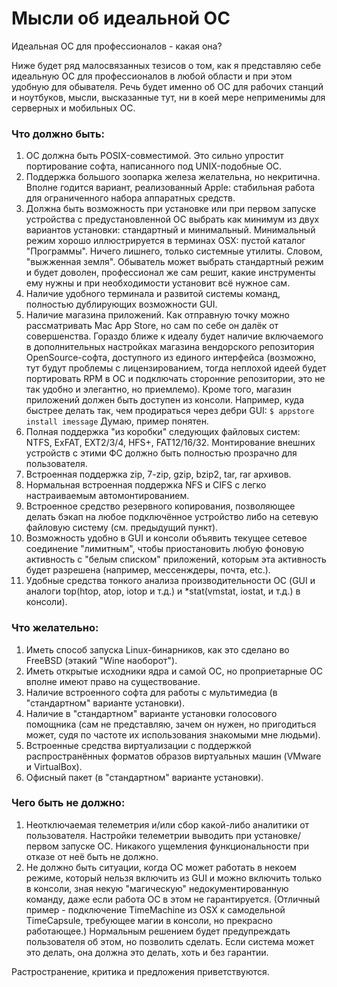 # Мысли об идеальной ОС

Идеальная ОС для профессионалов - какая она?

Ниже будет ряд малосвязанных тезисов о том, как я представляю себе идеальную ОС для профессионалов в любой области и при этом удобную для обывателя. Речь будет именно об ОС для рабочих станций и ноутбуков, мысли, высказанные тут, ни в коей мере неприменимы для серверных и мобильных ОС.


### Что должно быть:

1. ОС должна быть POSIX-совместимой. Это сильно упростит портирование софта, написанного под UNIX-подобные ОС.
1. Поддержка большого зоопарка железа желательна, но некритична. Вполне годится вариант, реализованный Apple: стабильная работа для ограниченного набора аппаратных средств.
1. Должна быть возможность при установке или при первом запуске устройства с предустановленной ОС выбрать как минимум из двух вариантов установки: стандартный и минимальный. Минимальный режим хорошо иллюстрируется в терминах OSX: пустой каталог "Программы". Ничего лишнего, только системные утилиты. Словом, "выжженная земля". Обыватель может выбрать стандартный режим и будет доволен, профессионал же сам решит, какие инструменты ему нужны и при необходимости установит всё нужное сам.
1. Наличие удобного терминала и развитой системы команд, полностью дублирующих возможности GUI.
1. Наличие магазина приложений. Как отправную точку можно рассматривать Mac App Store, но сам по себе он далёк от совершенства. Гораздо ближе к идеалу будет наличие включаемого в дополнительных настройках магазина вендорского репозитория OpenSource-софта, доступного из единого интерфейса (возможно, тут будут проблемы с лицензированием, тогда неплохой идеей будет портировать RPM в ОС и подключать сторонние репозитории, это не так удобно и элегантно, но приемлемо). Кроме того, магазин приложений должен быть доступен из консоли. Например, куда быстрее делать так, чем продираться через дебри GUI: `$ appstore install imessage` Думаю, пример понятен.
1. Полная поддержка "из коробки" следующих файловых систем: NTFS, ExFAT, EXT2/3/4, HFS+, FAT12/16/32. Монтирование внешних устройств с этими ФС должно быть полностью прозрачно для пользователя.
1. Встроенная поддержка zip, 7-zip, gzip, bzip2, tar, rar архивов.
1. Нормальная встроенная поддержка NFS и CIFS с легко настраиваемым автомонтированием.
1. Встроенное средство резервного копирования, позволяющее делать бэкап на любое подключённое устройство либо на сетевую файловую систему (см. предыдущий пункт).
1. Возможность удобно в GUI и консоли объявить текущее сетевое соединение "лимитным", чтобы приостановить любую фоновую активность с "белым списком" приложений, которым эта активность будет разрешена (например, мессенждеры, почта, etc.).
1. Удобные средства тонкого анализа производительности ОС (GUI и аналоги top(htop, atop, iotop и т.д.) и *stat(vmstat, iostat, и т.д.) в консоли).

### Что желательно:

1. Иметь способ запуска Linux-бинарников, как это сделано во FreeBSD (этакий "Wine наоборот").
1. Иметь открытые исходники ядра и самой ОС, но проприетарные ОС вполне имеют право на существование.
1. Наличие встроенного софта для работы с мультимедиа (в "стандартном" варианте установки). 
1. Наличие в "стандартном" варианте установки голосового помощника (сам не представляю, зачем он нужен, но пригодиться может, судя по частоте их использования знакомыми мне людьми). 
1.  Встроенные средства виртуализации с поддержкой распространённых форматов образов виртуальных машин (VMware и VirtualBox).
1. Офисный пакет (в "стандартном" варианте установки).

### Чего быть не должно:

1. Неотключаемая телеметрия и/или сбор какой-либо аналитики от пользователя. Настройки телеметрии выводить при установке/первом запуске ОС. Никакого ущемления функциональности при отказе от неё быть не должно.
1. Не должно быть ситуации, когда ОС может работать в некоем режиме, который нельзя включить из GUI и можно включить только в консоли, зная некую "магическую" недокументированную команду, даже если работа ОС в этом не гарантируется. (Отличный пример - подключение TimeMachine из OSX к самодельной TimeCapsule, требующее магии в консоли, но прекрасно работающее.) Нормальным решением будет предупреждать пользователя об этом, но позволить сделать. Если система может это делать, она должна это делать, хоть и без гарантии.

Растространение, критика и предложения приветствуются.
